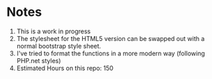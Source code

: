 # Notes
1. This is a work in progress
2. The stylesheet for the HTML5 version can be swapped out with a normal bootstrap style sheet.
3. I've tried to format the functions in a more modern way (following PHP.net styles)
4. Estimated Hours on this repo: 150
